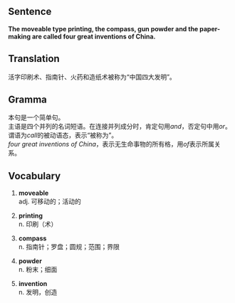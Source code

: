 ## Sentence

**The moveable type printing, the compass, gun powder and the paper-making are called four great inventions of China.**

## Translation

活字印刷术、指南针、火药和造纸术被称为“中国四大发明”。    

## Gramma     

本句是一个简单句。     
主语是四个并列的名词短语。在连接并列成分时，肯定句用*and*，否定句中用*or*。     
谓语为*call*的被动语态，表示“被称为”。    
*four great inventions of China*，表示无生命事物的所有格，用*of*表示所属关系。    

## Vocabulary   

1. **moveable**     
adj. 可移动的；活动的       

2. **printing**     
n. 印刷（术）       

3. **compass**      
n. 指南针；罗盘；圆规；范围；界限        

4. **powder**      
n. 粉末；细面        

5. **invention**       
n. 发明，创造       

